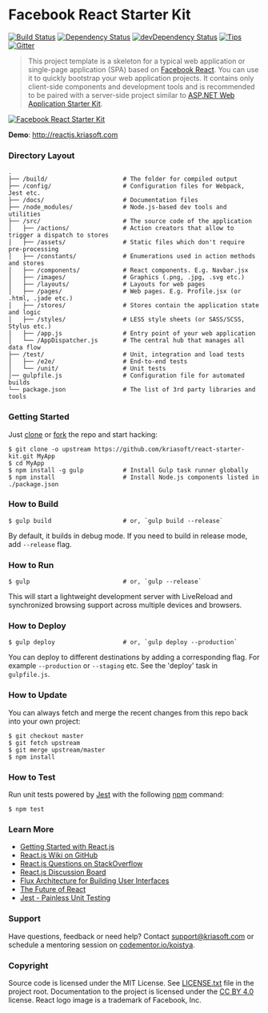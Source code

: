# Facebook React Starter Kit

[![Build Status](http://img.shields.io/travis/kriasoft/react-starter-kit/master.svg?style=flat)](http://travis-ci.org/kriasoft/react-starter-kit)
[![Dependency Status](https://david-dm.org/kriasoft/react-starter-kit.svg?style=flat)](https://david-dm.org/kriasoft/react-starter-kit)
[![devDependency Status](https://david-dm.org/kriasoft/react-starter-kit/dev-status.svg?style=flat)](https://david-dm.org/kriasoft/react-starter-kit#info=devDependencies)
[![Tips](http://img.shields.io/gratipay/koistya.svg?style=flat)](https://gratipay.com/koistya)
[![Gitter](http://img.shields.io/badge/chat-online-brightgreen.svg?style=flat)](https://gitter.im/kriasoft/react-starter-kit)

> This project template is a skeleton for a typical web application or single-page
> application (SPA) based on [Facebook React](https://facebook.github.io/react/).
> You can use it to quickly bootstrap your web application projects. It contains
> only client-side components and development tools and is recommended to be paired
> with a server-side project similar to [ASP.NET Web Application Starter Kit](https://github.com/kriasoft/AspNet-Server-Template).

[![Facebook React Starter Kit](https://dl.dropboxusercontent.com/u/16006521/Screens/facebook-react-starter-kit.png)](https://github.com/kriasoft/react-starter-kit)

**Demo**: http://reactjs.kriasoft.com

### Directory Layout

```
.
├── /build/                     # The folder for compiled output
├── /config/                    # Configuration files for Webpack, Jest etc.
├── /docs/                      # Documentation files
├── /node_modules/              # Node.js-based dev tools and utilities
├── /src/                       # The source code of the application
│   ├── /actions/               # Action creators that allow to trigger a dispatch to stores
│   ├── /assets/                # Static files which don't require pre-processing
│   ├── /constants/             # Enumerations used in action methods and stores
│   ├── /components/            # React components. E.g. Navbar.jsx
│   ├── /images/                # Graphics (.png, .jpg, .svg etc.)
│   ├── /layouts/               # Layouts for web pages
│   ├── /pages/                 # Web pages. E.g. Profile.jsx (or .html, .jade etc.)
│   ├── /stores/                # Stores contain the application state and logic
│   ├── /styles/                # LESS style sheets (or SASS/SCSS, Stylus etc.)
│   ├── /app.js                 # Entry point of your web application
│   └── /AppDispatcher.js       # The central hub that manages all data flow
├── /test/                      # Unit, integration and load tests
│   ├── /e2e/                   # End-to-end tests
│   └── /unit/                  # Unit tests
│── gulpfile.js                 # Configuration file for automated builds
└── package.json                # The list of 3rd party libraries and tools
```

### Getting Started

Just [clone](github-windows://openRepo/https://github.com/kriasoft/react-starter-kit) or [fork](https://github.com/kriasoft/react-starter-kit/fork) the repo and start hacking:

```shell
$ git clone -o upstream https://github.com/kriasoft/react-starter-kit.git MyApp
$ cd MyApp
$ npm install -g gulp           # Install Gulp task runner globally
$ npm install                   # Install Node.js components listed in ./package.json
```

### How to Build

```shell
$ gulp build                    # or, `gulp build --release`
```

By default, it builds in debug mode. If you need to build in release mode, add
`--release` flag.

### How to Run

```shell
$ gulp                          # or, `gulp --release`
```

This will start a lightweight development server with LiveReload and
synchronized browsing support across multiple devices and browsers.

### How to Deploy

```shell
$ gulp deploy                   # or, `gulp deploy --production`
```

You can deploy to different destinations by adding a corresponding flag.
For example `--production` or `--staging` etc. See the 'deploy' task in
`gulpfile.js`.

### How to Update

You can always fetch and merge the recent changes from this repo back into
your own project:

```shell
$ git checkout master
$ git fetch upstream
$ git merge upstream/master
$ npm install
```

### How to Test

Run unit tests powered by [Jest](https://facebook.github.io/jest/) with the following
[npm](https://www.npmjs.org/doc/misc/npm-scripts.html) command:

```shell
$ npm test
```

### Learn More

 * [Getting Started with React.js](http://facebook.github.io/react/)
 * [React.js Wiki on GitHub](https://github.com/facebook/react/wiki)
 * [React.js Questions on StackOverflow](http://stackoverflow.com/questions/tagged/reactjs)
 * [React.js Discussion Board](https://groups.google.com/forum/#!forum/reactjs)
 * [Flux Architecture for Building User Interfaces](http://facebook.github.io/flux/)
 * [The Future of React](https://github.com/reactjs/react-future)
 * [Jest - Painless Unit Testing](http://facebook.github.io/jest/)

### Support

Have questions, feedback or need help? Contact [support@kriasoft.com](mailto:support@kriasoft.com)
or schedule a mentoring session on [codementor.io/koistya](https://www.codementor.io/koistya).

### Copyright

Source code is licensed under the MIT License. See [LICENSE.txt](./LICENSE.txt)
file in the project root. Documentation to the project is licensed under the
[CC BY 4.0](http://creativecommons.org/licenses/by/4.0/) license. React logo
image is a trademark of Facebook, Inc.
